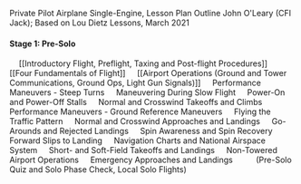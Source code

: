 Private Pilot Airplane Single-Engine, Lesson Plan Outline
John O'Leary (CFI Jack); Based on Lou Dietz Lessons, March 2021

#### Stage 1: Pre-Solo
$\quad$[[Introductory Flight, Preflight, Taxing and Post-flight Procedures]]
$\quad$[[Four Fundamentals of Flight]]
$\quad$[[Airport Operations (Ground and Tower Communications, Ground Ops, Light Gun Signals)]]
$\quad$Performance Maneuvers - Steep Turns
$\quad$Maneuvering During Slow Flight
$\quad$Power-On and Power-Off Stalls
$\quad$Normal and Crosswind Takeoffs and Climbs
$\quad$Performance Maneuvers - Ground Reference Maneuvers
$\quad$Flying the Traffic Pattern
$\quad$Normal and Crosswind Approaches and Landings
$\quad$Go-Arounds and Rejected Landings
$\quad$Spin Awareness and Spin Recovery
$\quad$Forward Slips to Landing
$\quad$Navigation Charts and National Airspace System
$\quad$Short- and Soft-Field Takeoffs and Landings
$\quad$Non-Towered Airport Operations
$\quad$Emergency Approaches and Landings
$\quad$
$\quad$(Pre-Solo Quiz and Solo Phase Check, Local Solo Flights)

